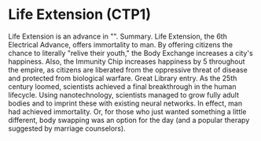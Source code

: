# Life Extension (CTP1)

Life Extension is an advance in "".
Summary.
Life Extension, the 6th Electrical Advance, offers immortality to man. By offering citizens the chance to literally "relive their youth," the Body Exchange increases a city's happiness. Also, the Immunity Chip increases happiness by 5 throughout the empire, as citizens are liberated from the oppressive threat of disease and protected from biological warfare.
Great Library entry.
As the 25th century loomed, scientists achieved a final breakthrough in the human lifecycle. Using nanotechnology, scientists managed to grow fully adult bodies and to imprint these with existing neural networks. In effect, man had achieved immortality. Or, for those who just wanted something a little different, body swapping was an option for the day (and a popular therapy suggested by marriage counselors).